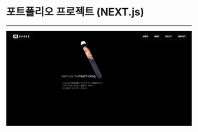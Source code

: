 # 포트폴리오 프로젝트 (NEXT.js)
-------------------------------

![Alt 포트폴리오 썸네일이미지](/public/assets/images/port_thumb.png)
